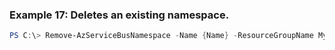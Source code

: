 
### Example 17: Deletes an existing namespace.
```powershell
PS C:\> Remove-AzServiceBusNamespace -Name {Name} -ResourceGroupName MyResourceGroup


